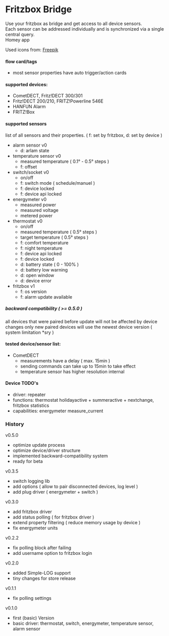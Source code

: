 # Fritzbox Bridge

Use your fritzbox as bridge and get access to all device sensors.<br>
Each sensor can be addressed individually and is synchronized via a single central query.
<br>Homey app

Used icons from: <a href="http://flaticon.com">Freepik</a>

#### flow card/tags
* most sensor properties have auto trigger/action cards

#### supported devices:
* CometDECT, Fritz!DECT 300/301
* Fritz!DECT 200/210, FRITZ!Powerline 546E
* HANFUN Alarm
* FRITZ!Box 

#### supported sensors
list of all sensors and their properties. ( f: set by fritzbox, d: set by device )
* alarm sensor v0
  * d: arlam state
* temperature sensor v0
  * measured temperature ( 0.1° - 0.5° steps )
  * f: offset
* switch/socket v0
  * on/off
  * f: switch mode ( schedule/manuel )
  * f: device locked
  * f: device api locked
* energymeter v0
  * measured power
  * measured voltage
  * metered power
* thermostat v0
  * on/off
  * measured temperature ( 0.5° steps )
  * target temperature ( 0.5° steps )
  * f: comfort temperature
  * f: night temperature
  * f: device api locked
  * f: device locked
  * d: battery state ( 0 - 100% )
  * d: battery low warning
  * d: open window
  * d: device error
* fritzbox v1
  * f: os version
  * f: alarm update available 
  
##### backward compatibility ( >= 0.5.0 )  
all devices that were paired before update will not be affected by device changes
only new paired devices will use the newest device version ( system limitation *sry )

#### tested device/sensor list:
* CometDECT
  * measurements have a delay ( max. 15min )
  * sending commands can take up to 15min to take effect
  * temperature sensor has higher resolution internal
  
#### Device TODO's
* driver: repeater
* functions: thermostat holidayactive + summeractive + nextchange, fritzbox statistics
* capabilities: energymeter measure_current

### History

v0.5.0
* optimize update process
* optimize device/driver structure
* implemented backward-compatibility system
* ready for beta

v0.3.5
* switch logging lib
* add options ( allow to pair disconnected devices, log level )
* add plug driver ( energymeter + switch )

v0.3.0
* add fritzbox driver
* add status polling ( for fritzbox driver )
* extend property filtering ( reduce memory usage by device )
* fix energymeter units

v0.2.2
* fix polling block after failing
* add username option to fritzbox login

v0.2.0
* added Simple-LOG support
* tiny changes for store release

v0.1.1
* fix polling settings

v0.1.0
* first (basic) Version
* basic driver: thermostat, switch, energymeter, temperature sensor, alarm sensor
